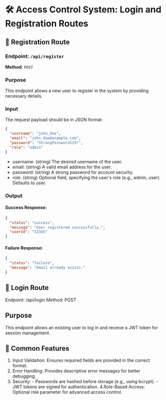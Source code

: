 # 🛠️ Access Control System: Login and Registration Routes

## **🔑 Registration Route**

### **Endpoint**: `/api/register`  
**Method**: `POST`

### **Purpose**  
This endpoint allows a new user to register in the system by providing necessary details.

### **Input**
The request payload should be in JSON format:
```json
{
  "username": "john_doe",
  "email": "john.doe@example.com",
  "password": "StrongPassword123!",
  "role": "admin"
}
```
- username: (string) The desired username of the user.
- email: (string) A valid email address for the user.
- password: (string) A strong password for account security.
- role: (string) Optional field, specifying the user's role (e.g., admin, user). Defaults to user.

### **Output**

#### Success Response:
```json
{
  "status": "success",
  "message": "User registered successfully.",
  "userId": "12345"
}
```
#### Failure Response:
```json
{
  "status": "failure",
  "message": "Email already exists."
}
```

## 🔐 **Login Route**
Endpoint: /api/login
Method: POST

## Purpose
This endpoint allows an existing user to log in and receive a JWT token for session management.

## 📌 **Common Features**
1. Input Validation: Ensures required fields are provided in the correct format.
2. Error Handling: Provides descriptive error messages for better debugging.
3. Security:
        - Passwords are hashed before storage (e.g., using bcrypt).
        - JWT tokens are signed for authentication.
4.Role-Based Access: Optional role parameter for advanced access control.
